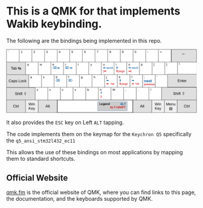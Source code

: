 # This is a QMK for that implements Wakib keybinding.

The following are the bindings being implemented in this repo.

![wakib bindings](https://raw.githubusercontent.com/darkstego/qmk_firmware/wakib/wakib-basic.png)

It also provides the `ESC` key on Left `ALT` tapping.

The code implements them on the keymap for the `Keychron Q5` specifically the `q5_ansi_stm32l432_ec11`

This allows the use of these bindings on most applications by mapping them to standard shortcuts.


## Official Website

[qmk.fm](https://qmk.fm) is the official website of QMK, where you can find links to this page, the documentation, and the keyboards supported by QMK.
